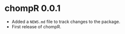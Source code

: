 # chompR 0.0.1

* Added a `NEWS.md` file to track changes to the package.
* First release of chompR.